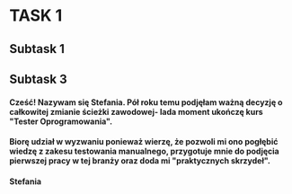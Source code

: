 # TASK 1
## Subtask 1
#### 
## Subtask 3
#### Cześć! Nazywam się Stefania. Pół roku temu podjęłam ważną decyzję o całkowitej zmianie ścieżki zawodowej- lada moment ukończę kurs "Tester Oprogramowania". 
#### Biorę udział w wyzwaniu ponieważ wierzę, że pozwoli mi ono pogłębić wiedzę z zakesu testowania manualnego, przygotuje mnie do podjęcia pierwszej pracy w tej branży oraz doda mi "praktycznych skrzydeł". 
#### Stefania

